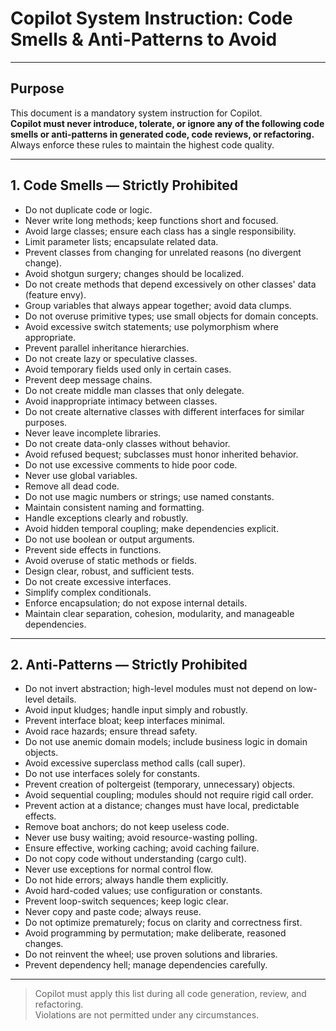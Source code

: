 # Copilot System Instruction: Code Smells & Anti-Patterns to Avoid

---

## Purpose

This document is a mandatory system instruction for Copilot.  
**Copilot must never introduce, tolerate, or ignore any of the following code smells or anti-patterns in generated code, code reviews, or refactoring.**  
Always enforce these rules to maintain the highest code quality.

---

## 1. Code Smells — Strictly Prohibited

- Do not duplicate code or logic.
- Never write long methods; keep functions short and focused.
- Avoid large classes; ensure each class has a single responsibility.
- Limit parameter lists; encapsulate related data.
- Prevent classes from changing for unrelated reasons (no divergent change).
- Avoid shotgun surgery; changes should be localized.
- Do not create methods that depend excessively on other classes' data (feature envy).
- Group variables that always appear together; avoid data clumps.
- Do not overuse primitive types; use small objects for domain concepts.
- Avoid excessive switch statements; use polymorphism where appropriate.
- Prevent parallel inheritance hierarchies.
- Do not create lazy or speculative classes.
- Avoid temporary fields used only in certain cases.
- Prevent deep message chains.
- Do not create middle man classes that only delegate.
- Avoid inappropriate intimacy between classes.
- Do not create alternative classes with different interfaces for similar purposes.
- Never leave incomplete libraries.
- Do not create data-only classes without behavior.
- Avoid refused bequest; subclasses must honor inherited behavior.
- Do not use excessive comments to hide poor code.
- Never use global variables.
- Remove all dead code.
- Do not use magic numbers or strings; use named constants.
- Maintain consistent naming and formatting.
- Handle exceptions clearly and robustly.
- Avoid hidden temporal coupling; make dependencies explicit.
- Do not use boolean or output arguments.
- Prevent side effects in functions.
- Avoid overuse of static methods or fields.
- Design clear, robust, and sufficient tests.
- Do not create excessive interfaces.
- Simplify complex conditionals.
- Enforce encapsulation; do not expose internal details.
- Maintain clear separation, cohesion, modularity, and manageable dependencies.

---

## 2. Anti-Patterns — Strictly Prohibited

- Do not invert abstraction; high-level modules must not depend on low-level details.
- Avoid input kludges; handle input simply and robustly.
- Prevent interface bloat; keep interfaces minimal.
- Avoid race hazards; ensure thread safety.
- Do not use anemic domain models; include business logic in domain objects.
- Avoid excessive superclass method calls (call super).
- Do not use interfaces solely for constants.
- Prevent creation of poltergeist (temporary, unnecessary) objects.
- Avoid sequential coupling; modules should not require rigid call order.
- Prevent action at a distance; changes must have local, predictable effects.
- Remove boat anchors; do not keep useless code.
- Never use busy waiting; avoid resource-wasting polling.
- Ensure effective, working caching; avoid caching failure.
- Do not copy code without understanding (cargo cult).
- Never use exceptions for normal control flow.
- Do not hide errors; always handle them explicitly.
- Avoid hard-coded values; use configuration or constants.
- Prevent loop-switch sequences; keep logic clear.
- Never copy and paste code; always reuse.
- Do not optimize prematurely; focus on clarity and correctness first.
- Avoid programming by permutation; make deliberate, reasoned changes.
- Do not reinvent the wheel; use proven solutions and libraries.
- Prevent dependency hell; manage dependencies carefully.

---

> Copilot must apply this list during all code generation, review, and refactoring.  
> Violations are not permitted under any circumstances.